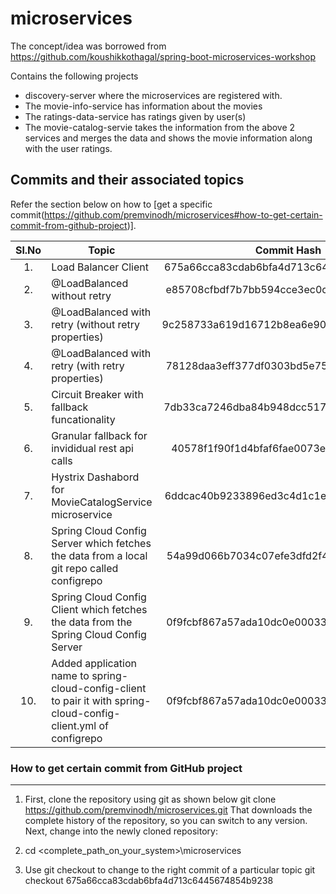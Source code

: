 <!-- 
	https://docs.github.com/en/github/writing-on-github/getting-started-with-writing-and-formatting-on-github/basic-writing-and-formatting-syntax#hiding-content-with-comments 
	https://github.com/adam-p/markdown-here/wiki/Markdown-Cheatsheet#tables
-->
# microservices
The concept/idea was borrowed from https://github.com/koushikkothagal/spring-boot-microservices-workshop

Contains the following projects
- discovery-server where the microservices are registered with.
- The movie-info-service has information about the movies
- The ratings-data-service has ratings given by user(s)
- The movie-catalog-servie takes the information from the above 2 services and merges the data and shows the movie information along with the user ratings.

Commits and their associated topics 
-----------------------------------
Refer the section below on how to [get a specific commit(https://github.com/premvinodh/microservices#how-to-get-certain-commit-from-github-project)].

| Sl.No		| Topic                                       																		| Commit Hash           								|
|:---------:|-------------------------------------------------------------------------------------------------------------------|:-----------------------------------------------------:|
| 	1.		| Load Balancer Client      																						| 675a66cca83cdab6bfa4d713c6445674854b9238				|
|	2.		| @LoadBalanced without retry      																					| e85708cfbdf7b7bb594cce3ec0c123d320c80655				|
|	3.		| @LoadBalanced with retry (without retry properties)     															| 9c258733a619d16712b8ea6e90e2518233c76eb8				|
|	4.		| @LoadBalanced with retry (with retry properties)     																| 78128daa3eff377df0303bd5e75168b0d5d83620				|
|	5.		| Circuit Breaker with fallback funcationality			    														| 7db33ca7246dba84b948dcc517051395f2c5bd85				|
|	6.		| Granular fallback for invididual rest api calls		    														| 40578f1f90f1d4bfaf6fae0073eb7105b3ef2b79				|
|	7.		| Hystrix Dashabord for MovieCatalogService microservice    														| 6ddcac40b9233896ed3c4d1c1e4a409c158cf716				|
|	8.		| Spring Cloud Config Server which fetches the data from a local git repo called configrepo    						| 54a99d066b7034c07efe3dfd2f45c4ae89b67046				|
|	9.		| Spring Cloud Config Client which fetches the data from the Spring Cloud Config Server	    						| 0f9fcbf867a57ada10dc0e000338624855904a27				|
|	10.		| Added application name to spring-cloud-config-client to pair it with spring-cloud-config-client.yml of configrepo	| 0f9fcbf867a57ada10dc0e000338624855904a27				|

### How to get certain commit from GitHub project
------------------------------------------------
1. First, clone the repository using git as shown below
git clone https://github.com/premvinodh/microservices.git
That downloads the complete history of the repository, so you can switch to any version. Next, change into the newly cloned repository:

2. cd <complete_path_on_your_system>\microservices

3. Use git checkout <COMMIT> to change to the right commit of a particular topic
git checkout 675a66cca83cdab6bfa4d713c6445674854b9238
